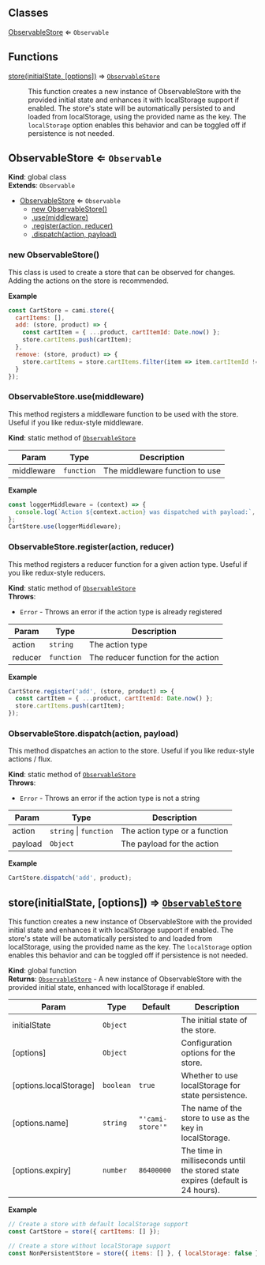 ## Classes

<dl>
<dt><a href="#ObservableStore">ObservableStore</a> ⇐ <code>Observable</code></dt>
<dd></dd>
</dl>

## Functions

<dl>
<dt><a href="#store">store(initialState, [options])</a> ⇒ <code><a href="#ObservableStore">ObservableStore</a></code></dt>
<dd><p>This function creates a new instance of ObservableStore with the provided initial state and enhances it with localStorage support if enabled. The store&#39;s state will be automatically persisted to and loaded from localStorage, using the provided name as the key. The <code>localStorage</code> option enables this behavior and can be toggled off if persistence is not needed.</p>
</dd>
</dl>

<a name="ObservableStore"></a>

## ObservableStore ⇐ <code>Observable</code>
**Kind**: global class  
**Extends**: <code>Observable</code>  

* [ObservableStore](#ObservableStore) ⇐ <code>Observable</code>
    * [new ObservableStore()](#new_ObservableStore_new)
    * [.use(middleware)](#ObservableStore.use)
    * [.register(action, reducer)](#ObservableStore.register)
    * [.dispatch(action, payload)](#ObservableStore.dispatch)

<a name="new_ObservableStore_new"></a>

### new ObservableStore()
This class is used to create a store that can be observed for changes. Adding the actions on the store is recommended.

**Example**  
```javascript
const CartStore = cami.store({
  cartItems: [],
  add: (store, product) => {
    const cartItem = { ...product, cartItemId: Date.now() };
    store.cartItems.push(cartItem);
  },
  remove: (store, product) => {
    store.cartItems = store.cartItems.filter(item => item.cartItemId !== product.cartItemId);
  }
});
```
<a name="ObservableStore.use"></a>

### ObservableStore.use(middleware)
This method registers a middleware function to be used with the store. Useful if you like redux-style middleware.

**Kind**: static method of [<code>ObservableStore</code>](#ObservableStore)  

| Param | Type | Description |
| --- | --- | --- |
| middleware | <code>function</code> | The middleware function to use |

**Example**  
```javascript
const loggerMiddleware = (context) => {
  console.log(`Action ${context.action} was dispatched with payload:`, context.payload);
};
CartStore.use(loggerMiddleware);
```
<a name="ObservableStore.register"></a>

### ObservableStore.register(action, reducer)
This method registers a reducer function for a given action type. Useful if you like redux-style reducers.

**Kind**: static method of [<code>ObservableStore</code>](#ObservableStore)  
**Throws**:

- <code>Error</code> - Throws an error if the action type is already registered


| Param | Type | Description |
| --- | --- | --- |
| action | <code>string</code> | The action type |
| reducer | <code>function</code> | The reducer function for the action |

**Example**  
```javascript
CartStore.register('add', (store, product) => {
  const cartItem = { ...product, cartItemId: Date.now() };
  store.cartItems.push(cartItem);
});
```
<a name="ObservableStore.dispatch"></a>

### ObservableStore.dispatch(action, payload)
This method dispatches an action to the store. Useful if you like redux-style actions / flux.

**Kind**: static method of [<code>ObservableStore</code>](#ObservableStore)  
**Throws**:

- <code>Error</code> - Throws an error if the action type is not a string


| Param | Type | Description |
| --- | --- | --- |
| action | <code>string</code> \| <code>function</code> | The action type or a function |
| payload | <code>Object</code> | The payload for the action |

**Example**  
```javascript
CartStore.dispatch('add', product);
```
<a name="store"></a>

## store(initialState, [options]) ⇒ [<code>ObservableStore</code>](#ObservableStore)
This function creates a new instance of ObservableStore with the provided initial state and enhances it with localStorage support if enabled. The store's state will be automatically persisted to and loaded from localStorage, using the provided name as the key. The `localStorage` option enables this behavior and can be toggled off if persistence is not needed.

**Kind**: global function  
**Returns**: [<code>ObservableStore</code>](#ObservableStore) - A new instance of ObservableStore with the provided initial state, enhanced with localStorage if enabled.  

| Param | Type | Default | Description |
| --- | --- | --- | --- |
| initialState | <code>Object</code> |  | The initial state of the store. |
| [options] | <code>Object</code> |  | Configuration options for the store. |
| [options.localStorage] | <code>boolean</code> | <code>true</code> | Whether to use localStorage for state persistence. |
| [options.name] | <code>string</code> | <code>&quot;&#x27;cami-store&#x27;&quot;</code> | The name of the store to use as the key in localStorage. |
| [options.expiry] | <code>number</code> | <code>86400000</code> | The time in milliseconds until the stored state expires (default is 24 hours). |

**Example**  
```javascript
// Create a store with default localStorage support
const CartStore = store({ cartItems: [] });

// Create a store without localStorage support
const NonPersistentStore = store({ items: [] }, { localStorage: false });
```
